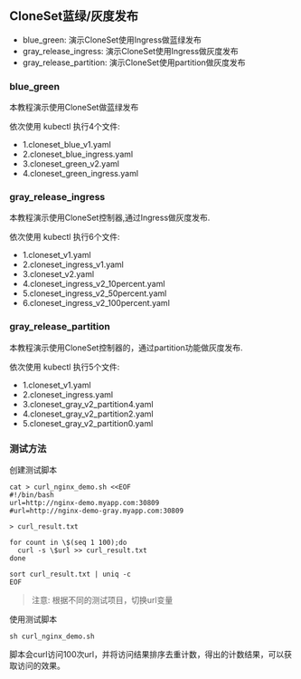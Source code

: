 ## CloneSet蓝绿/灰度发布

- blue_green: 演示CloneSet使用Ingress做蓝绿发布
- gray_release_ingress: 演示CloneSet使用Ingress做灰度发布
- gray_release_partition: 演示CloneSet使用partition做灰度发布

### blue_green

本教程演示使用CloneSet做蓝绿发布

依次使用 kubectl 执行4个文件:
- 1.cloneset_blue_v1.yaml
- 2.cloneset_blue_ingress.yaml  
- 3.cloneset_green_v2.yaml
- 4.cloneset_green_ingress.yaml

### gray_release_ingress

本教程演示使用CloneSet控制器,通过Ingress做灰度发布.

依次使用 kubectl 执行6个文件:
- 1.cloneset_v1.yaml          
- 2.cloneset_ingress_v1.yaml  
- 3.cloneset_v2.yaml                    
- 4.cloneset_ingress_v2_10percent.yaml  
- 5.cloneset_ingress_v2_50percent.yaml
- 6.cloneset_ingress_v2_100percent.yaml


### gray_release_partition

本教程演示使用CloneSet控制器的，通过partition功能做灰度发布.

依次使用 kubectl 执行5个文件:
- 1.cloneset_v1.yaml    
- 2.cloneset_ingress.yaml
- 3.cloneset_gray_v2_partition4.yaml   
- 4.cloneset_gray_v2_partition2.yaml
- 5.cloneset_gray_v2_partition0.yaml

### 测试方法

创建测试脚本

```
cat > curl_nginx_demo.sh <<EOF
#!/bin/bash
url=http://nginx-demo.myapp.com:30809
#url=http://nginx-demo-gray.myapp.com:30809

> curl_result.txt

for count in \$(seq 1 100);do
  curl -s \$url >> curl_result.txt
done

sort curl_result.txt | uniq -c
EOF
```

> 注意: 根据不同的测试项目，切换url变量

使用测试脚本

```
sh curl_nginx_demo.sh
```

脚本会curl访问100次url，并将访问结果排序去重计数，得出的计数结果，可以获取访问的效果。
